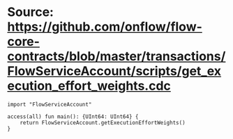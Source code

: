 # Source: https://github.com/onflow/flow-core-contracts/blob/master/transactions/FlowServiceAccount/scripts/get_execution_effort_weights.cdc

```
import "FlowServiceAccount"

access(all) fun main(): {UInt64: UInt64} {
    return FlowServiceAccount.getExecutionEffortWeights()
}
```